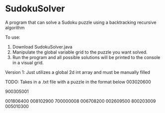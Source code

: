 # SudokuSolver
A program that can solve a Sudoku puzzle using a backtracking recursive algorithm

To use:

1. Download SudokuSolver.java
2. Manipulate the global variable grid to the puzzle you want solved.
3. Run the program and all possible solutions will be printed to the console in a visual grid. 


Version 1:
Just utilizes a global 2d int array and must be manually filled

TODO:
Takes in a .txt file with a puzzle in the format below
003020600

900305001

001806400
008102900
700000008
006708200
002609500
800203009
005010300
